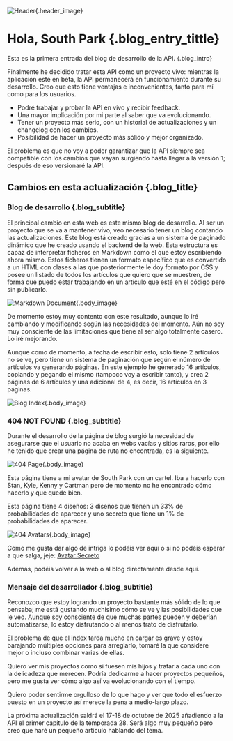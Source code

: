 ![Header](/blog/images/Hello_South_Park.webp){.header_image}
# Hola, South Park {.blog_entry_tittle}

Esta es la primera entrada del blog de desarrollo de la API.
{.blog_intro}

Finalmente he decidido tratar esta API como un proyecto vivo: mientras la aplicación esté en beta, la API permanecerá en funcionamiento durante su desarrollo. Creo que esto tiene ventajas e inconvenientes, tanto para mí como para los usuarios.

- Podré trabajar y probar la API en vivo y recibir feedback.
- Una mayor implicación por mi parte al saber que va evolucionando.
- Tener un proyecto más serio, con un historial de actualizaciones y un changelog con los cambios.
- Posibilidad de hacer un proyecto más sólido y mejor organizado.

El problema es que no voy a poder garantizar que la API siempre sea compatible con los cambios que vayan surgiendo hasta llegar a la versión 1; después de eso versionaré la API.

## Cambios en esta actualización {.blog_title}

### Blog de desarrollo {.blog_subtitle}
El principal cambio en esta web es este mismo blog de desarrollo. Al ser un proyecto que se va a mantener vivo, veo necesario tener un blog contando las actualizaciones. Este blog está creado gracias a un sistema de paginado dinámico que he creado usando el backend de la web. Esta estructura es capaz de interpretar ficheros en Markdown como el que estoy escribiendo ahora mismo. Estos ficheros tienen un formato específico que es convertido a un HTML con clases a las que posteriormente le doy formato por CSS y posee un listado de todos los artículos que quiero que se muestren, de forma que puedo estar trabajando en un artículo que esté en el código pero sin publicarlo.

![Markdown Document](/blog/images/Markdown_Dev_Blog.webp){.body_image}

De momento estoy muy contento con este resultado, aunque lo iré cambiando y modificando según las necesidades del momento. Aún no soy muy consciente de las limitaciones que tiene al ser algo totalmente casero. Lo iré mejorando.

Aunque como de momento, a fecha de escribir esto, solo tiene 2 artículos no se ve, pero tiene un sistema de paginación que según el número de artículos va generando páginas. En este ejemplo he generado 16 artículos, copiando y pegando el mismo (tampoco voy a escribir tanto), y crea 2 páginas de 6 artículos y una adicional de 4, es decir, 16 artículos en 3 páginas.

![Blog Index](/blog/images/Blog_index.webp){.body_image}

### 404 NOT FOUND {.blog_subtitle}

Durante el desarrollo de la página de blog surgió la necesidad de asegurarse que el usuario no acaba en webs vacías y sitios raros, por ello he tenido que crear una página de ruta no encontrada, es la siguiente.

![404 Page](/blog/images/Page_404.webp){.body_image}

Esta página tiene a mi avatar de South Park con un cartel. Iba a hacerlo con Stan, Kyle, Kenny y Cartman pero de momento no he encontrado cómo hacerlo y que quede bien.

Esta página tiene 4 diseños: 3 diseños que tienen un 33% de probabilidades de aparecer y uno secreto que tiene un 1% de probabilidades de aparecer.

![404 Avatars](/blog/images/404_Avatars.webp){.body_image}

Como me gusta dar algo de intriga lo podéis ver aquí o si no podéis esperar a que salga, jeje: [Avatar Secreto](https://github.com/ChaconMoon/API-South-Park/blob/4-user-experience-create-a_example-website/img/website/Cartel%20NOT%20FOUND%20Charlie%20Brown.webp)

Además, podéis volver a la web o al blog directamente desde aquí.

### Mensaje del desarrollador {.blog_subtitle}

Reconozco que estoy logrando un proyecto bastante más sólido de lo que pensaba; me está gustando muchísimo cómo se ve y las posibilidades que le veo. Aunque soy consciente de que muchas partes pueden y deberían automatizarse, lo estoy disfrutando o al menos trato de disfrutarlo.

El problema de que el index tarda mucho en cargar es grave y estoy barajando múltiples opciones para arreglarlo, tomaré la que considere mejor o incluso combinar varias de ellas.

Quiero ver mis proyectos como si fuesen mis hijos y tratar a cada uno con la delicadeza que merecen. Podría dedicarme a hacer proyectos pequeños, pero me gusta ver cómo algo así va evolucionando con el tiempo.

Quiero poder sentirme orgulloso de lo que hago y ver que todo el esfuerzo puesto en un proyecto así merece la pena a medio-largo plazo.

La próxima actualización saldrá el 17-18 de octubre de 2025 añadiendo a la API el primer capítulo de la temporada 28. Será algo muy pequeño pero creo que haré un pequeño artículo hablando del tema.